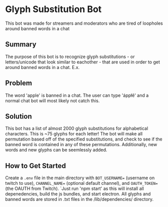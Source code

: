 # Glyph Substitution Bot

This bot was made for streamers and moderators who are tired of loopholes around banned words in a chat

## Summary

The purpose of this bot is to recognize glyph substitutions - or letters/unicode that look similar to eachother - that are used in order to get around banned words in a chat. E.x.

## Problem

The word 'apple' is banned in a chat. The user can type 'áppłê' and a normal chat bot will most likely not catch this.

## Solution

This bot has a list of almost 2000 glyph substitutions for alphabetical characters. This is ~75 glyphs for each letter! The bot will make all permutation based off of the specified substitutions, and check to see if the banned word is contained in any of these permutations. Additionally, new words and new glyphs can be seemlessly added.

## How to Get Started

Create a `.env` file in the main directory with `BOT_USERNAME=` (username on twitch to use), `CHANNEL_NAME=` (optional default channel), and `OAUTH_TOKEN=` (the OAUTH from Twitch). `Just run 'npm start' as this will install all depenedencies, build the js bundles, and start electron. All glyphs and banned words are stored in .txt files in the /lib/dependencies/ directory.
